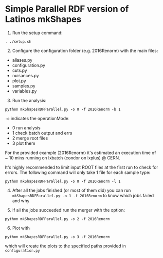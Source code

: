 # Simple Parallel RDF version of Latinos mkShapes

1. Run the setup command:
```
. ./setup.sh
```

2. Configure the configuration folder (e.g. 2016Renorm) with the main files:
- aliases.py
- configuration.py
- cuts.py
- nuisances.py
- plot.py
- samples.py
- variables.py

3. Run the analysis:
```
python mkShapesRDFParallel.py -o 0 -f 2016Renorm -b 1
```
`-o` indicates the operationMode:
- 0 run analysis
- 1 check batch output and errs
- 2 merge root files
- 3 plot them

For the provided example (2016Renorm) it's estimated an execution time of ~ 10 mins running on lxbatch (condor on lxplus) @ CERN.


It's highly recommended to limit input ROOT files at the first run to check for errors. The following command will only take 1 file for each sample type:
```
python mkShapesRDFParallel.py -o 0 -f 2016Renorm -l 1
```

4. After all the jobs finished (or most of them did) you can run `mkShapesRDFParallel.py -o 1 -f 2016Renorm` to know which jobs failed and why

5. If all the jobs succeeded run the merger with the option: 
```
python mkShapesRDFParallel.py -o 2 -f 2016Renorm
```

6. Plot with 
```
python mkShapesRDFParallel.py -o 3 -f 2016Renorm
```
which will create the plots to the specified paths provided in `configuration.py` 

